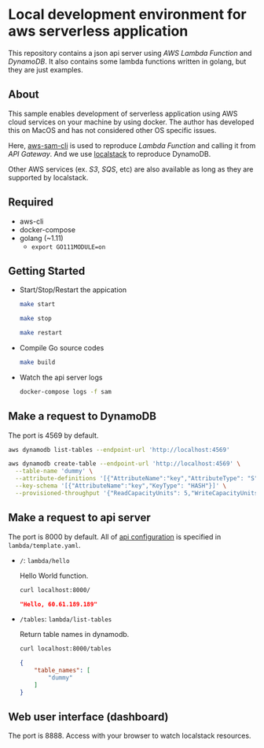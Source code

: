 # Local development environment for aws serverless application

This repository contains a json api server using *AWS Lambda Function* and *DynamoDB*. It also contains some lambda functions written in golang, but they are just examples.

## About

This sample enables development of serverless application using AWS cloud services on your machine by using docker. The author has developed this on MacOS and has not considered other OS specific issues.

Here, [aws-sam-cli](https://github.com/awslabs/aws-sam-cli) is used to reproduce *Lambda Function* and calling it from *API Gateway*. And we use [localstack](https://github.com/localstack/localstack) to reproduce DynamoDB.

Other AWS services (ex. *S3*, *SQS*, etc) are also available as long as they are supported by localstack.

## Required

- aws-cli
- docker-compose
- golang (~1.11)
  - `export GO111MODULE=on`


## Getting Started

- Start/Stop/Restart the appication

  ```sh
  make start
  ```

  ```sh
  make stop
  ```

  ```sh
  make restart
  ```

- Compile Go source codes

  ```sh
  make build
  ```

- Watch the api server logs

  ```sh
  docker-compose logs -f sam
  ```

## Make a request to DynamoDB

  The port is 4569 by default.

  ```sh
  aws dynamodb list-tables --endpoint-url 'http://localhost:4569'
  ```

  ```sh
  aws dynamodb create-table --endpoint-url 'http://localhost:4569' \
    --table-name 'dummy' \
    --attribute-definitions '[{"AttributeName":"key","AttributeType": "S"}]' \
    --key-schema '[{"AttributeName":"key","KeyType": "HASH"}]' \
    --provisioned-throughput '{"ReadCapacityUnits": 5,"WriteCapacityUnits": 5}'
  ```

## Make a request to api server

  The port is 8000 by default. All of [api configuration](https://github.com/awslabs/serverless-application-model/blob/master/versions/2016-10-31.md) is specified in `lambda/template.yaml`. 

  - `/`: `lambda/hello`

    Hello World function.

    ```sh
    curl localhost:8000/
    ```
    ```json
    "Hello, 60.61.189.189"
    ```

  - `/tables`: `lambda/list-tables`

    Return table names in dynamodb.

    ```sh
    curl localhost:8000/tables
    ```

    ```json
    {
        "table_names": [
            "dummy"
        ]
    }
    ```
## Web user interface (dashboard)

  The port is 8888. Access with your browser to watch localstack resources.
